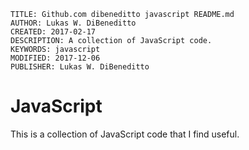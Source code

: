 ```
TITLE: Github.com dibeneditto javascript README.md
AUTHOR: Lukas W. DiBeneditto
CREATED: 2017-02-17
DESCRIPTION: A collection of JavaScript code.
KEYWORDS: javascript
MODIFIED: 2017-12-06
PUBLISHER: Lukas W. DiBeneditto
```

# JavaScript
This is a collection of JavaScript code that I find useful.

